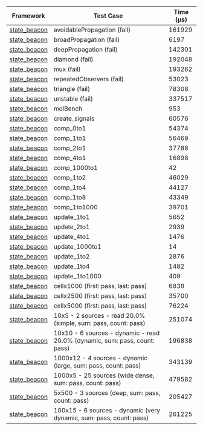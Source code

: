 | Framework | Test Case | Time (μs) |
| --- | --- | --- |
| [state_beacon](https://github.com/jinyus/dart_beacon) | avoidablePropagation (fail) | 161929 |
| [state_beacon](https://github.com/jinyus/dart_beacon) | broadPropagation (fail) | 6197 |
| [state_beacon](https://github.com/jinyus/dart_beacon) | deepPropagation (fail) | 142301 |
| [state_beacon](https://github.com/jinyus/dart_beacon) | diamond (fail) | 192048 |
| [state_beacon](https://github.com/jinyus/dart_beacon) | mux (fail) | 193262 |
| [state_beacon](https://github.com/jinyus/dart_beacon) | repeatedObservers (fail) | 53023 |
| [state_beacon](https://github.com/jinyus/dart_beacon) | triangle (fail) | 78308 |
| [state_beacon](https://github.com/jinyus/dart_beacon) | unstable (fail) | 337517 |
| [state_beacon](https://github.com/jinyus/dart_beacon) | molBench | 953 |
| [state_beacon](https://github.com/jinyus/dart_beacon) | create_signals | 60576 |
| [state_beacon](https://github.com/jinyus/dart_beacon) | comp_0to1 | 54374 |
| [state_beacon](https://github.com/jinyus/dart_beacon) | comp_1to1 | 56469 |
| [state_beacon](https://github.com/jinyus/dart_beacon) | comp_2to1 | 37788 |
| [state_beacon](https://github.com/jinyus/dart_beacon) | comp_4to1 | 16898 |
| [state_beacon](https://github.com/jinyus/dart_beacon) | comp_1000to1 | 42 |
| [state_beacon](https://github.com/jinyus/dart_beacon) | comp_1to2 | 46029 |
| [state_beacon](https://github.com/jinyus/dart_beacon) | comp_1to4 | 44127 |
| [state_beacon](https://github.com/jinyus/dart_beacon) | comp_1to8 | 43349 |
| [state_beacon](https://github.com/jinyus/dart_beacon) | comp_1to1000 | 39701 |
| [state_beacon](https://github.com/jinyus/dart_beacon) | update_1to1 | 5652 |
| [state_beacon](https://github.com/jinyus/dart_beacon) | update_2to1 | 2939 |
| [state_beacon](https://github.com/jinyus/dart_beacon) | update_4to1 | 1476 |
| [state_beacon](https://github.com/jinyus/dart_beacon) | update_1000to1 | 14 |
| [state_beacon](https://github.com/jinyus/dart_beacon) | update_1to2 | 2876 |
| [state_beacon](https://github.com/jinyus/dart_beacon) | update_1to4 | 1482 |
| [state_beacon](https://github.com/jinyus/dart_beacon) | update_1to1000 | 409 |
| [state_beacon](https://github.com/jinyus/dart_beacon) | cellx1000 (first: pass, last: pass) | 6838 |
| [state_beacon](https://github.com/jinyus/dart_beacon) | cellx2500 (first: pass, last: pass) | 35700 |
| [state_beacon](https://github.com/jinyus/dart_beacon) | cellx5000 (first: pass, last: pass) | 76224 |
| [state_beacon](https://github.com/jinyus/dart_beacon) | 10x5 - 2 sources - read 20.0% (simple, sum: pass, count: pass) | 251074 |
| [state_beacon](https://github.com/jinyus/dart_beacon) | 10x10 - 6 sources - dynamic - read 20.0% (dynamic, sum: pass, count: pass) | 196838 |
| [state_beacon](https://github.com/jinyus/dart_beacon) | 1000x12 - 4 sources - dynamic (large, sum: pass, count: pass) | 343139 |
| [state_beacon](https://github.com/jinyus/dart_beacon) | 1000x5 - 25 sources (wide dense, sum: pass, count: pass) | 479582 |
| [state_beacon](https://github.com/jinyus/dart_beacon) | 5x500 - 3 sources (deep, sum: pass, count: pass) | 205427 |
| [state_beacon](https://github.com/jinyus/dart_beacon) | 100x15 - 6 sources - dynamic (very dynamic, sum: pass, count: pass) | 261225 |

